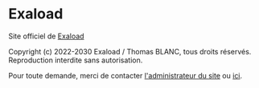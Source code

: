 # Exaload

Site officiel de [Exaload](https://exaload.glitch.me)

Copyright (c) 2022-2030 Exaload / Thomas BLANC, tous droits réservés.
Reproduction interdite sans autorisation.

Pour toute demande, merci de contacter [l'administrateur du site](mailto:exaload.web@gmail.com) ou [ici](mailto:thb5309@gmail.com).
